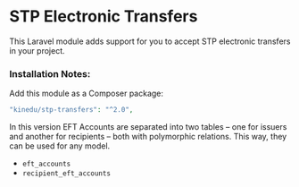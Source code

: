 # STP Electronic Transfers #

This Laravel module adds support for you to accept STP electronic transfers in your project.

### Installation Notes:

Add this module as a Composer package:

```php
"kinedu/stp-transfers": "^2.0",
```

In this version EFT Accounts are separated into two tables – one for issuers and another for recipients – both with polymorphic relations. This way, they can be used for any model.
- `eft_accounts`
- `recipient_eft_accounts`

